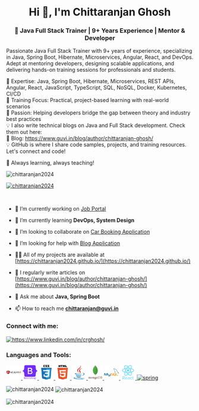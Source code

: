 
<h1 align="center">Hi 👋, I'm Chittaranjan Ghosh</h1>
<h3 align="center">📌 Java Full Stack Trainer | 9+ Years Experience | Mentor & Developer</h3>
<p>Passionate Java Full Stack Trainer with 9+ years of experience, specializing in Java, Spring Boot, Hibernate, Microservices, Angular, React, and DevOps. Adept at mentoring developers, designing scalable applications, and delivering hands-on training sessions for professionals and students.</p>

🔹 Expertise: Java, Spring Boot, Hibernate, Microservices, REST APIs, Angular, React, JavaScript, TypeScript, SQL, NoSQL, Docker, Kubernetes, CI/CD <br>
🔹 Training Focus: Practical, project-based learning with real-world scenarios<br>
🔹 Passion: Helping developers bridge the gap between theory and industry best practices<br>
💡 I also write technical blogs on Java and Full Stack development. Check them out here:<br>
📖 Blog: https://www.guvi.in/blog/author/chittaranjan-ghosh/<br>
💡 GitHub is where I share code samples, projects, and training resources. Let's connect and code!<br>

🚀 Always learning, always teaching!
<p align="left"> <img src="https://komarev.com/ghpvc/?username=chittaranjan2024&label=Profile%20views&color=0e75b6&style=flat" alt="chittaranjan2024" /> </p>

<p align="left"> <a href="https://github.com/ryo-ma/github-profile-trophy"><img src="https://github-profile-trophy.vercel.app/?username=chittaranjan2024" alt="chittaranjan2024" /></a> </p>

<p align="left"> <a href="https://twitter.com/" target="blank"><img src="https://img.shields.io/twitter/follow/?logo=twitter&style=for-the-badge" alt="" /></a> </p>

- 🔭 I’m currently working on [Job Portal](https://github.com/chittaranjan29/jobportal-backend)

- 🌱 I’m currently learning **DevOps, System Design**

- 👯 I’m looking to collaborate on [Car Booking Application](https://github.com/chittaranjan22/car-booking-app)

- 🤝 I’m looking for help with [Blog Application](https://github.com/chittaranjan29/jobportal-backend)

- 👨‍💻 All of my projects are available at [https://chittaranjan2024.github.io/](https://chittaranjan2024.github.io/)

- 📝 I regularly write articles on [https://www.guvi.in/blog/author/chittaranjan-ghosh/](https://www.guvi.in/blog/author/chittaranjan-ghosh/)

- 💬 Ask me about **Java, Spring Boot**

- 📫 How to reach me **chittaranjan@guvi.in**

<h3 align="left">Connect with me:</h3>
<p align="left">
<a href="https://www.linkedin.com/in/crghosh/" target="blank"><img align="center" src="https://raw.githubusercontent.com/rahuldkjain/github-profile-readme-generator/master/src/images/icons/Social/linked-in-alt.svg" alt="https://www.linkedin.com/in/crghosh/" height="30" width="40" /></a>
</p>

<h3 align="left">Languages and Tools:</h3>
<p align="left"> <a href="https://angular.io" target="_blank" rel="noreferrer"> <img src="https://raw.githubusercontent.com/devicons/devicon/master/icons/angularjs/angularjs-original-wordmark.svg" alt="angularjs" width="40" height="40"/> </a> <a href="https://getbootstrap.com" target="_blank" rel="noreferrer"> <img src="https://raw.githubusercontent.com/devicons/devicon/master/icons/bootstrap/bootstrap-plain-wordmark.svg" alt="bootstrap" width="40" height="40"/> </a> <a href="https://www.w3schools.com/css/" target="_blank" rel="noreferrer"> <img src="https://raw.githubusercontent.com/devicons/devicon/master/icons/css3/css3-original-wordmark.svg" alt="css3" width="40" height="40"/> </a> <a href="https://www.w3.org/html/" target="_blank" rel="noreferrer"> <img src="https://raw.githubusercontent.com/devicons/devicon/master/icons/html5/html5-original-wordmark.svg" alt="html5" width="40" height="40"/> </a> <a href="https://www.java.com" target="_blank" rel="noreferrer"> <img src="https://raw.githubusercontent.com/devicons/devicon/master/icons/java/java-original.svg" alt="java" width="40" height="40"/> </a> <a href="https://www.mongodb.com/" target="_blank" rel="noreferrer"> <img src="https://raw.githubusercontent.com/devicons/devicon/master/icons/mongodb/mongodb-original-wordmark.svg" alt="mongodb" width="40" height="40"/> </a> <a href="https://www.mysql.com/" target="_blank" rel="noreferrer"> <img src="https://raw.githubusercontent.com/devicons/devicon/master/icons/mysql/mysql-original-wordmark.svg" alt="mysql" width="40" height="40"/> </a> <a href="https://reactjs.org/" target="_blank" rel="noreferrer"> <img src="https://raw.githubusercontent.com/devicons/devicon/master/icons/react/react-original-wordmark.svg" alt="react" width="40" height="40"/> </a> <a href="https://spring.io/" target="_blank" rel="noreferrer"> <img src="https://www.vectorlogo.zone/logos/springio/springio-icon.svg" alt="spring" width="40" height="40"/> </a> </p>

<p><img align="left" src="https://github-readme-stats.vercel.app/api/top-langs?username=chittaranjan2024&show_icons=true&locale=en&layout=compact" alt="chittaranjan2024" /></p>

<p>&nbsp;<img align="center" src="https://github-readme-stats.vercel.app/api?username=chittaranjan2024&show_icons=true&locale=en" alt="chittaranjan2024" /></p>

<p><img align="center" src="https://github-readme-streak-stats.herokuapp.com/?user=chittaranjan2024&" alt="chittaranjan2024" /></p>
